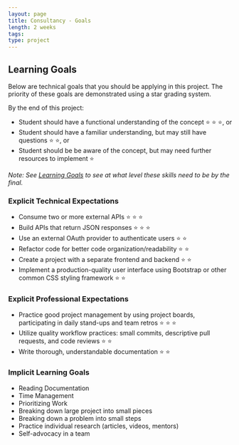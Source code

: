 ```yaml
---
layout: page
title: Consultancy - Goals
length: 2 weeks
tags:
type: project
---
```


## Learning Goals

Below are technical goals that you should be applying in this project. The priority of these goals are demonstrated using a star grading system.

By the end of this project:
- Student should have a functional understanding of the concept ⭐ ⭐ ⭐, or
- Student should have a familiar understanding, but may still have questions ⭐ ⭐, or
- Student should be be aware of the concept, but may need further resources to implement ⭐

_Note: See [Learning Goals](../../misc/learning_goals) to see at what level these skills need to be by the final._

### Explicit Technical Expectations
* Consume two or more external APIs ⭐ ⭐ ⭐
* Build APIs that return JSON responses ⭐ ⭐ ⭐
* Use an external OAuth provider to authenticate users ⭐ ⭐
* Refactor code for better code organization/readability ⭐ ⭐
* Create a project with a separate frontend and backend ⭐ ⭐
* Implement a production-quality user interface using Bootstrap or other common CSS styling framework ⭐ ⭐


### Explicit Professional Expectations

* Practice good project management by using project boards, participating in daily stand-ups and team retros ⭐ ⭐ ⭐
* Utilize quality workflow practices: small commits, descriptive pull requests, and code reviews ⭐ ⭐
* Write thorough, understandable documentation ⭐ ⭐


### Implicit Learning Goals

* Reading Documentation
* Time Management
* Prioritizing Work
* Breaking down large project into small pieces
* Breaking down a problem into small steps
* Practice individual research (articles, videos, mentors)
* Self-advocacy in a team
